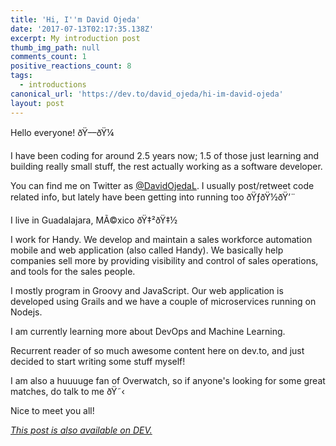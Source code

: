 ```yaml
---
title: 'Hi, I''m David Ojeda'
date: '2017-07-13T02:17:35.138Z'
excerpt: My introduction post
thumb_img_path: null
comments_count: 1
positive_reactions_count: 8
tags:
  - introductions
canonical_url: 'https://dev.to/david_ojeda/hi-im-david-ojeda'
layout: post
---
```



Hello everyone! ðŸ––ðŸ¼


I have been coding for around 2.5 years now; 1.5 of those just learning and building really small stuff, the rest actually working as a software developer. 

You can find me on Twitter as [@DavidOjedaL](https://twitter.com/DavidOjedaL). I usually post/retweet code related info, but lately have been getting into running too ðŸƒðŸ½ðŸ’¨ 

I live in Guadalajara, MÃ©xico ðŸ‡²ðŸ‡½

I work for Handy. We develop and maintain a sales workforce automation mobile and web application (also called Handy). We basically help companies sell more by providing visibility and control of sales operations, and tools for the sales people.  

I mostly program in Groovy and JavaScript. Our web application is developed using Grails and we have a couple of microservices running on Nodejs. 

I am currently learning more about DevOps and Machine Learning.

Recurrent reader of so much awesome content here on dev.to, and just decided to start writing some stuff myself!

I am also a huuuuge fan of Overwatch, so if anyone's looking for some great matches, do talk to me ðŸ˜‹



Nice to meet you all!

*[This post is also available on DEV.](https://dev.to/david_ojeda/hi-im-david-ojeda)*


<script>
const parent = document.getElementsByTagName('head')[0];
const script = document.createElement('script');
script.type = 'text/javascript';
script.src = 'https://cdnjs.cloudflare.com/ajax/libs/iframe-resizer/4.1.1/iframeResizer.min.js';
script.charset = 'utf-8';
script.onload = function() {
    window.iFrameResize({}, '.liquidTag');
};
parent.appendChild(script);
</script>    

